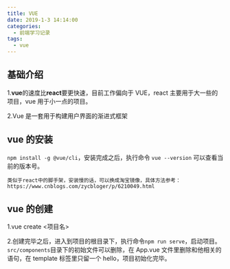 ```yaml
---
title: VUE
date: 2019-1-3 14:14:00
categories:
  - 前端学习记录
tags:
  - vue
---
```


## 基础介绍

1.**vue**的速度比**react**要更快速，目前工作偏向于 VUE，react 主要用于大一些的项目，vue 用于小一点的项目。

2.Vue 是一套用于构建用户界面的渐进式框架

## vue 的安装

`npm install -g @vue/cli`，安装完成之后，执行命令 `vue --version` 可以查看当前的版本号。

    类似于react中的脚手架，安装慢的话，可以换成淘宝镜像，具体方法参考：https://www.cnblogs.com/zycbloger/p/6210049.html

## vue 的创建

1.vue create <项目名>

2.创建完毕之后，进入到项目的根目录下，执行命令`npm run serve`，启动项目。`src/components`目录下的初始文件可以删除，在 App.vue 文件里删除和他相关的语句，在 template 标签里只留一个 hello，项目初始化完毕。
